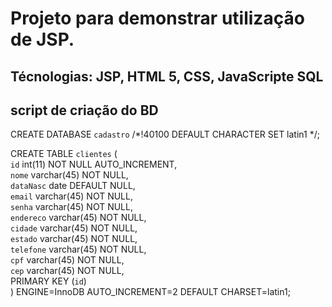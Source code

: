 # Projeto para demonstrar utilização de JSP.

## Técnologias: JSP, HTML 5, CSS, JavaScripte SQL

## script de criação do BD

CREATE DATABASE `cadastro` /*!40100 DEFAULT CHARACTER SET latin1 */;

CREATE TABLE `clientes` (  
  `id` int(11) NOT NULL AUTO_INCREMENT,  
  `nome` varchar(45) NOT NULL,  
  `dataNasc` date DEFAULT NULL,  
  `email` varchar(45) NOT NULL,  
  `senha` varchar(45) NOT NULL,  
  `endereco` varchar(45) NOT NULL,  
  `cidade` varchar(45) NOT NULL,  
  `estado` varchar(45) NOT NULL,  
  `telefone` varchar(45) NOT NULL,  
  `cpf` varchar(45) NOT NULL,  
  `cep` varchar(45) NOT NULL,  
  PRIMARY KEY (`id`)  
) ENGINE=InnoDB AUTO_INCREMENT=2 DEFAULT CHARSET=latin1;  
